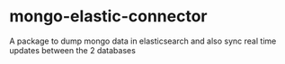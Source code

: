 # mongo-elastic-connector
A package to dump mongo data in elasticsearch and also sync real time updates between the 2 databases
